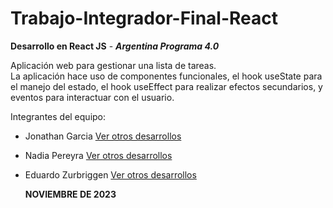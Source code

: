 # Trabajo-Integrador-Final-React 

**Desarrollo en React JS** - ***Argentina Programa 4.0***

Aplicación web para gestionar una lista de tareas.   
La aplicación hace uso de componentes funcionales, el hook useState para el manejo del estado, el hook useEffect para realizar efectos secundarios, y eventos para interactuar con el usuario.

Integrantes del equipo:  
* Jonathan Garcia [Ver otros desarrollos](https://github.com/jh0nnybyt3)  
* Nadia Pereyra [Ver otros desarrollos](https://github.com/NaSP32)  
* Eduardo Zurbriggen [Ver otros desarrollos](https://github.com/Eduzurbriggen14)

  **NOVIEMBRE DE 2023**



